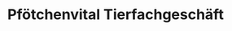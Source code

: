 ---
title: "Pfötchenvital Tierfachgeschäft"
url: /gross-kreutz-havel/pfoetchenvital-tierfachgeschaeft/
shop: Tiere
---